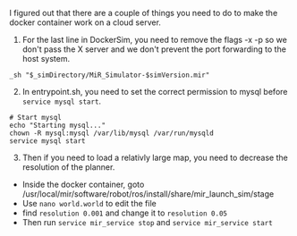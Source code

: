 I figured out that there are a couple of things you need to do to make the docker container work on a cloud server.

1. For the last line in DockerSim, you need to remove the flags -x -p so we don't pass the X server and we don't prevent the port forwarding to the host system.
```
_sh "$_simDirectory/MiR_Simulator-$simVersion.mir"
```

2. In entrypoint.sh, you need to set the correct permission to mysql before `service mysql start`.
```
# Start mysql
echo "Starting mysql..."
chown -R mysql:mysql /var/lib/mysql /var/run/mysqld
service mysql start
```

3. Then if you need to load a relativly large map, you need to decrease the resolution of the planner.
- Inside the docker container, goto /usr/local/mir/software/robot/ros/install/share/mir_launch_sim/stage
- Use `nano world.world` to edit the file
- find `resolution 0.001` and change it to `resolution 0.05`
- Then run `service mir_service stop` and `service mir_service start`
